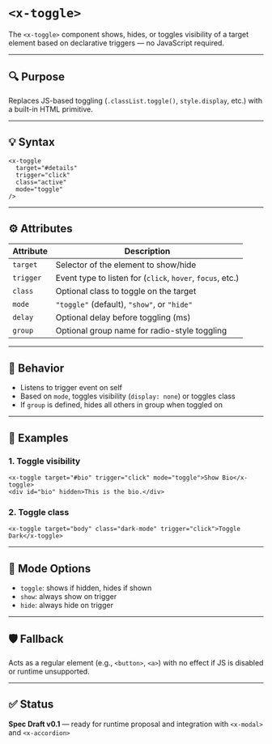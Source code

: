 # `<x-toggle>`

The `<x-toggle>` component shows, hides, or toggles visibility of a target element based on declarative triggers — no JavaScript required.

---

## 🔍 Purpose

Replaces JS-based toggling (`.classList.toggle()`, `style.display`, etc.) with a built-in HTML primitive.

---

## 💡 Syntax

```
<x-toggle
  target="#details"
  trigger="click"
  class="active"
  mode="toggle"
/>
```

---

## ⚙️ Attributes

| Attribute | Description |
|----------|-------------|
| `target`   | Selector of the element to show/hide |
| `trigger`  | Event type to listen for (`click`, `hover`, `focus`, etc.) |
| `class`    | Optional class to toggle on the target |
| `mode`     | `"toggle"` (default), `"show"`, or `"hide"` |
| `delay`    | Optional delay before toggling (ms) |
| `group`    | Optional group name for radio-style toggling |

---

## 🧠 Behavior

- Listens to trigger event on self
- Based on `mode`, toggles visibility (`display: none`) or toggles class
- If `group` is defined, hides all others in group when toggled on

---

## 🧪 Examples

### 1. Toggle visibility
```
<x-toggle target="#bio" trigger="click" mode="toggle">Show Bio</x-toggle>
<div id="bio" hidden>This is the bio.</div>
```

### 2. Toggle class
```
<x-toggle target="body" class="dark-mode" trigger="click">Toggle Dark</x-toggle>
```

---

## 🔁 Mode Options

- `toggle`: shows if hidden, hides if shown
- `show`: always show on trigger
- `hide`: always hide on trigger

---

## 🛡 Fallback

Acts as a regular element (e.g., `<button>`, `<a>`) with no effect if JS is disabled or runtime unsupported.

---

## ✅ Status

**Spec Draft v0.1** — ready for runtime proposal and integration with `<x-modal>` and `<x-accordion>`
